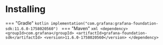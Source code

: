 # Installing

=== "Gradle"
    ```kotlin
    implementation("com.grafana:grafana-foundation-sdk:11.6.0-1758020560")
    ```
=== "Maven"
    ```xml
    <dependency>
        <groupId>com.grafana</groupId>
        <artifactId>grafana-foundation-sdk</artifactId>
        <version>11.6.0-1758020560</version>
    </dependency>
    ```
